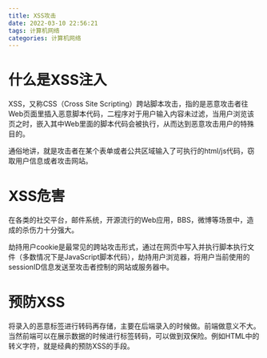 ```yaml
---
title: XSS攻击
date: 2022-03-10 22:56:21
tags: 计算机网络
categories: 计算机网络
---
```


# 什么是XSS注入

XSS，又称CSS（Cross Site Scripting）跨站脚本攻击，指的是恶意攻击者往Web页面里插入恶意脚本代码，二程序对于用户输入内容未过滤，当用户浏览该页之时，嵌入其中Web里面的脚本代码会被执行，从而达到恶意攻击用户的特殊目的。

通俗地讲，就是攻击者在某个表单或者公共区域输入了可执行的html/js代码，窃取用户信息或者攻击网站。

# XSS危害

在各类的社交平台，邮件系统，开源流行的Web应用，BBS，微博等场景中，造成的杀伤力十分强大。

劫持用户cookie是最常见的跨站攻击形式，通过在网页中写入并执行脚本执行文件（多数情况下是JavaScript脚本代码），劫持用户浏览器，将用户当前使用的sessionID信息发送至攻击者控制的网站或服务器中。

# 预防XSS

将录入的恶意标签进行转码再存储，主要在后端录入的时候做。前端做意义不大。 当然前端可以在展示数据的时候进行标签转码，可以做到双保险。例如HTML中的转义字符，就是经典的预防XSS的手段。
